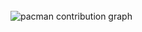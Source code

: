 <br clear="both">

<picture>
  <source media="(prefers-color-scheme: dark)" srcset="https://raw.githubusercontent.com/Angghel01 /Angghel01 /output/pacman-contribution-graph-dark.svg">
  <source media="(prefers-color-scheme: light)" srcset="https://raw.githubusercontent.com/Angghel01 /Angghel01 /output/pacman-contribution-graph.svg">
  <img alt="pacman contribution graph" src="https://raw.githubusercontent.com/Angghel01 /Angghel01 /output/pacman-contribution-graph.svg">
</picture>

